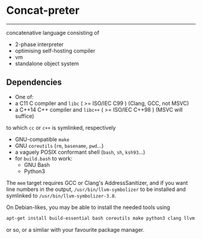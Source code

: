 # Concat-preter
---

concatenative language consisting of 
- 2-phase interpreter
- optimising self-hosting compiler
- vm
- standalone object system


## Dependencies

* One of:
 * a C11   C   compiler and `libc`   ( >= ISO/IEC C99   ) (Clang, GCC, not MSVC)
 * a C++14 C++ compiler and `libc++` ( >= ISO/IEC C++98 ) (MSVC will suffice)

  to which `cc` or `c++` is symlinked, respectively


* GNU-compatible `make`
* GNU `coreutils` (`rm`, `basename`, `pwd`...)
* a vaguely POSIX conformant shell (`bash`, `sh`, `ksh93`...)
* for `build.bash` to work:
  * GNU Bash
  * Python3


The `mem` target requires GCC or Clang's AddressSanitizer, and if you want line numbers in the output, `/usr/bin/llvm-symbolizer` to be installed and symlinked to `/usr/bin/llvm-symbolizer-3.8`.

On Debian-likes, you may be able to install the needed tools using

```bash
apt-get install build-essential bash coreutils make python3 clang llvm llvm-3.8*
```

or so, or a simliar with your favourite package manager.
